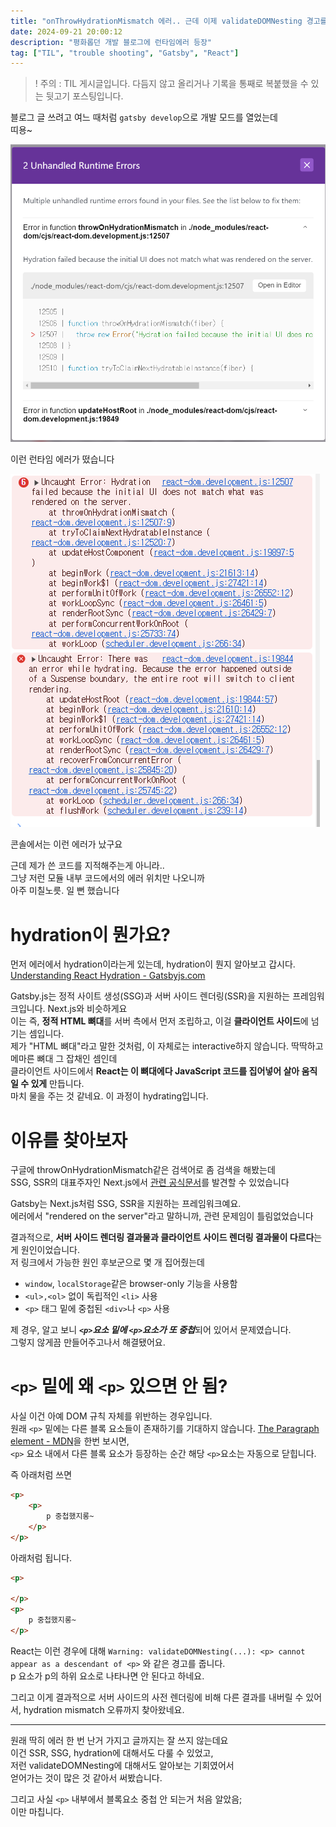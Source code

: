 ```yaml
---
title: "onThrowHydrationMismatch 에러.. 근데 이제 validateDOMNesting 경고를 곁들인. (Gatsby.js)"
date: 2024-09-21 20:00:12
description: "평화롭던 개발 블로그에 런타임에러 등장"
tag: ["TIL", "trouble shooting", "Gatsby", "React"]
---
```


> ! 주의 : TIL 게시글입니다. 다듬지 않고 올리거나 기록을 통째로 복붙했을 수 있는 뒷고기 포스팅입니다.

블로그 글 쓰려고 여느 때처럼 `gatsby develop`으로 개발 모드를 열었는데  
띠용~  

![hydration mismatch 에러](image.png)

이런 런타임 에러가 떴습니다  

![콘솔에서는](image-1.png)

콘솔에서는 이런 에러가 났구요

근데 제가 쓴 코드를 지적해주는게 아니라..  
그냥 저런 모듈 내부 코드에서의 에러 위치만 나오니까  
아주 미칠노릇. 일 뻔 했습니다  

# hydration이 뭔가요?

먼저 에러에서 hydration이라는게 있는데, hydration이 뭔지 알아보고 갑시다.  
[Understanding React Hydration - Gatsbyjs.com](https://www.gatsbyjs.com/docs/conceptual/react-hydration/)  

Gatsby.js는 정적 사이트 생성(SSG)과 서버 사이드 렌더링(SSR)을 지원하는 프레임워크입니다. Next.js와 비슷하게요  
이는 즉, **정적 HTML 뼈대**를 서버 측에서 먼저 조립하고, 이걸 **클라이언트 사이드**에 넘기는 셈입니다.  
제가 "HTML 뼈대"라고 말한 것처럼, 이 자체로는 interactive하지 않습니다. 딱딱하고 메마른 뼈대 그 잡채인 셈인데  
클라이언트 사이드에서 **React는 이 뼈대에다 JavaScript 코드를 집어넣어 살아 움직일 수 있게** 만듭니다.  
마치 물을 주는 것 같네요. 이 과정이 hydrating입니다.

# 이유를 찾아보자

구글에 throwOnHydrationMismatch같은 검색어로 좀 검색을 해봤는데  
SSG, SSR의 대표주자인 Next.js에서 [관련 공식문서](https://nextjs.org/docs/messages/react-hydration-error)를 발견할 수 있었습니다  

Gatsby는 Next.js처럼 SSG, SSR을 지원하는 프레임워크예요.  
에러에서 "rendered on the server"라고 말하니까, 관련 문제임이 틀림없었습니다  

결과적으로, **서버 사이드 렌더링 결과물과 클라이언트 사이드 렌더링 결과물이 다르다**는게 원인이었습니다.  
저 링크에서 가능한 원인 후보군으로 몇 개 집어줬는데  
- `window`, `localStorage`같은 browser-only 기능을 사용함
- `<ul>,<ol>` 없이 독립적인 `<li>` 사용
- `<p>` 태그 밑에 중첩된 `<div>`나 `<p>` 사용

제 경우, 알고 보니 ***`<p>`요소 밑에 `<p>`요소가 또 중첩***되어 있어서 문제였습니다.  
그렇지 않게끔 만들어주고나서 해결됐어요.  

# `<p>` 밑에 왜 `<p>` 있으면 안 됨?

사실 이건 아예 DOM 규칙 자체를 위반하는 경우입니다.  
원래 `<p>` 밑에는 다른 블록 요소들이 존재하기를 기대하지 않습니다. 
[The Paragraph element - MDN](https://developer.mozilla.org/ko/docs/Web/HTML/Element/p)을 한번 보시면,  
`<p>` 요소 내에서 다른 블록 요소가 등장하는 순간 해당 `<p>`요소는 자동으로 닫힙니다.  

즉 아래처럼 쓰면  
```html
<p>
	<p>
		p 중첩했지롱~
	</p>
</p>
```

아래처럼 됩니다.

```html
<p>

</p>
<p>
	p 중첩했지롱~
</p>
```

React는 이런 경우에 대해 `Warning: validateDOMNesting(...): <p> cannot appear as a descendant of <p>` 와 같은 경고를 줍니다.  
p 요소가 p의 하위 요소로 나타나면 안 된다고 하네요.  

그리고 이게 결과적으로 서버 사이드의 사전 렌더링에 비해 다른 결과를 내버릴 수 있어서, hydration mismatch 오류까지 찾아왔네요.  

---

원래 딱히 에러 한 번 난거 가지고 글까지는 잘 쓰지 않는데요  
이건 SSR, SSG, hydration에 대해서도 다룰 수 있었고,  
저런 validateDOMNesting에 대해서도 알아보는 기회였어서  
얻어가는 것이 많은 것 같아서 써봤습니다.  

그리고 사실 `<p>` 내부에서 블록요소 중첩 안 되는거 처음 알았음;  
이만 마칩니다.